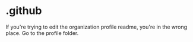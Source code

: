 # .github

If you're trying to edit the organization profile readme, you're in the wrong place. Go to the profile folder.
